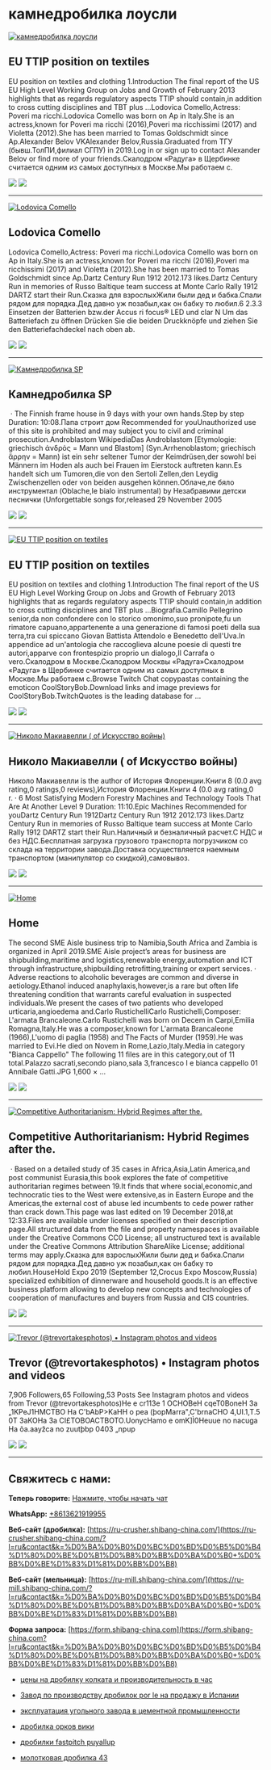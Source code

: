 # камнедробилка лоусли

<a href="https://swt.shibang-china.com/?l=ru&img&k=%D0%BA%D0%B0%D0%BC%D0%BD%D0%B5%D0%B4%D1%80%D0%BE%D0%B1%D0%B8%D0%BB%D0%BA%D0%B0+%D0%BB%D0%BE%D1%83%D1%81%D0%BB%D0%B8" target="_blank">![камнедробилка лоусли](http://static.shibang-china.com/all-800x300/1125.jpg)</a>

## EU TTIP position on textiles
EU position on textiles and clothing 1.Introduction The final report of the US EU High Level Working Group on Jobs and Growth of February 2013 highlights that as regards regulatory aspects TTIP should contain,in addition to cross cutting disciplines and TBT plus …Lodovica Comello,Actress: Poveri ma ricchi.Lodovica Comello was born on Ap in Italy.She is an actress,known for Poveri ma ricchi (2016),Poveri ma ricchissimi (2017) and Violetta (2012).She has been married to Tomas Goldschmidt since Ap.Alexander Belov VKAlexander Belov,Russia.Graduated from ТГУ (бывш.ТолПИ,филиал СГПУ) in 2019.Log in or sign up to contact Alexander Belov or find more of your friends.Скалодром &#171;Радуга&#187; в Щербинке считается одним из самых доступных в Москве.Мы работаем с.


<a href="https://whatsapp.shibangsoft.com/WhatsApp.php" target="_blank" title="WhatsApp">![](http://static.shibang-china.com/icon/whatsapp.png)</a> <a href="https://swt.shibang-china.com/?l=ru&icon&k=%D0%BA%D0%B0%D0%BC%D0%BD%D0%B5%D0%B4%D1%80%D0%BE%D0%B1%D0%B8%D0%BB%D0%BA%D0%B0+%D0%BB%D0%BE%D1%83%D1%81%D0%BB%D0%B8" target="_blank">![](http://static.shibang-china.com/icon/chat-ru.png)</a>

---

<a href="https://swt.shibang-china.com/?l=ru&img&k=%D0%BA%D0%B0%D0%BC%D0%BD%D0%B5%D0%B4%D1%80%D0%BE%D0%B1%D0%B8%D0%BB%D0%BA%D0%B0+%D0%BB%D0%BE%D1%83%D1%81%D0%BB%D0%B8" target="_blank">![Lodovica Comello](http://static.shibang-china.com/all-800x300/961.jpg)</a>

## Lodovica Comello
Lodovica Comello,Actress: Poveri ma ricchi.Lodovica Comello was born on Ap in Italy.She is an actress,known for Poveri ma ricchi (2016),Poveri ma ricchissimi (2017) and Violetta (2012).She has been married to Tomas Goldschmidt since Ap.Dartz Century Run 1912 2012.173 likes.Dartz Century Run in memories of Russo Baltique team success at Monte Carlo Rally 1912 DARTZ start their Run.Сказка для взрослыхЖили были дед и бабка.Спали рядом для порядка.Дед давно уж позабыл,как он бабку то любил.6 2.3.3 Einsetzen der Batterien bzw.der Accus ri focus&#174; LED und clar N Um das Batteriefach zu &#246;ffnen Dr&#252;cken Sie die beiden Druckkn&#246;pfe und ziehen Sie den Batteriefachdeckel nach oben ab.


<a href="https://whatsapp.shibangsoft.com/WhatsApp.php" target="_blank" title="WhatsApp">![](http://static.shibang-china.com/icon/whatsapp.png)</a> <a href="https://swt.shibang-china.com/?l=ru&icon&k=%D0%BA%D0%B0%D0%BC%D0%BD%D0%B5%D0%B4%D1%80%D0%BE%D0%B1%D0%B8%D0%BB%D0%BA%D0%B0+%D0%BB%D0%BE%D1%83%D1%81%D0%BB%D0%B8" target="_blank">![](http://static.shibang-china.com/icon/chat-ru.png)</a>

---

<a href="https://swt.shibang-china.com/?l=ru&img&k=%D0%BA%D0%B0%D0%BC%D0%BD%D0%B5%D0%B4%D1%80%D0%BE%D0%B1%D0%B8%D0%BB%D0%BA%D0%B0+%D0%BB%D0%BE%D1%83%D1%81%D0%BB%D0%B8" target="_blank">![Камнедробилка SP](http://static.shibang-china.com/all-800x300/1344.jpg)</a>

## Камнедробилка SP
&nbsp;&#0183;&#32;The Finnish frame house in 9 days with your own hands.Step by step Duration: 10:08.Папа строит дом Recommended for youUnauthorized use of this site is prohibited and may subject you to civil and criminal prosecution.Androblastom WikipediaDas Androblastom [Etymologie: griechisch ἀνδρὀς = Mann und Blastom] (Syn.Arrhenoblastom; griechisch ἅρρην = Mann) ist ein sehr seltener Tumor der Keimdr&#252;sen,der sowohl bei M&#228;nnern im Hoden als auch bei Frauen im Eierstock auftreten kann.Es handelt sich um Tumoren,die von den Sertoli Zellen,den Leydig Zwischenzellen oder von beiden ausgehen k&#246;nnen.Облаче,ле бяло инструментал (Oblache,le bialo instrumental) by Незабравими детски песнички (Unforgettable songs for,released 29 November 2005


<a href="https://whatsapp.shibangsoft.com/WhatsApp.php" target="_blank" title="WhatsApp">![](http://static.shibang-china.com/icon/whatsapp.png)</a> <a href="https://swt.shibang-china.com/?l=ru&icon&k=%D0%BA%D0%B0%D0%BC%D0%BD%D0%B5%D0%B4%D1%80%D0%BE%D0%B1%D0%B8%D0%BB%D0%BA%D0%B0+%D0%BB%D0%BE%D1%83%D1%81%D0%BB%D0%B8" target="_blank">![](http://static.shibang-china.com/icon/chat-ru.png)</a>

---

<a href="https://swt.shibang-china.com/?l=ru&img&k=%D0%BA%D0%B0%D0%BC%D0%BD%D0%B5%D0%B4%D1%80%D0%BE%D0%B1%D0%B8%D0%BB%D0%BA%D0%B0+%D0%BB%D0%BE%D1%83%D1%81%D0%BB%D0%B8" target="_blank">![EU TTIP position on textiles](http://static.shibang-china.com/all-800x300/1340.jpg)</a>

## EU TTIP position on textiles
EU position on textiles and clothing 1.Introduction The final report of the US EU High Level Working Group on Jobs and Growth of February 2013 highlights that as regards regulatory aspects TTIP should contain,in addition to cross cutting disciplines and TBT plus …Biografia.Camillo Pellegrino senior,da non confondere con lo storico omonimo,suo pronipote,fu un rimatore capuano,appartenente a una generazione di famosi poeti della sua terra,tra cui spiccano Giovan Battista Attendolo e Benedetto dell'Uva.In appendice ad un'antologia che raccoglieva alcune poesie di questi tre autori,apparve con frontespizio proprio un dialogo,Il Carrafa o vero.Скалодром в Москве.Скалодром Москвы &#171;Радуга&#187;Скалодром &#171;Радуга&#187; в Щербинке считается одним из самых доступных в Москве.Мы работаем с.Browse Twitch Chat copypastas containing the emoticon CoolStoryBob.Download links and image previews for CoolStoryBob.TwitchQuotes is the leading database for …


<a href="https://whatsapp.shibangsoft.com/WhatsApp.php" target="_blank" title="WhatsApp">![](http://static.shibang-china.com/icon/whatsapp.png)</a> <a href="https://swt.shibang-china.com/?l=ru&icon&k=%D0%BA%D0%B0%D0%BC%D0%BD%D0%B5%D0%B4%D1%80%D0%BE%D0%B1%D0%B8%D0%BB%D0%BA%D0%B0+%D0%BB%D0%BE%D1%83%D1%81%D0%BB%D0%B8" target="_blank">![](http://static.shibang-china.com/icon/chat-ru.png)</a>

---

<a href="https://swt.shibang-china.com/?l=ru&img&k=%D0%BA%D0%B0%D0%BC%D0%BD%D0%B5%D0%B4%D1%80%D0%BE%D0%B1%D0%B8%D0%BB%D0%BA%D0%B0+%D0%BB%D0%BE%D1%83%D1%81%D0%BB%D0%B8" target="_blank">![Николо Макиавелли ( of Искусство войны)](http://static.shibang-china.com/all-800x300/703.jpg)</a>

## Николо Макиавелли ( of Искусство войны)
Николо Макиавелли is the author of История Флоренции.Книги 8 (0.0 avg rating,0 ratings,0 reviews),История Флоренции.Книги 4 (0.0 avg rating,0 r.&nbsp;&#0183;&#32;6 Most Satisfying Modern Forestry Machines and Technology Tools That Are At Another Level 9 Duration: 11:10.Epic Machines Recommended for youDartz Century Run 1912Dartz Century Run 1912 2012.173 likes.Dartz Century Run in memories of Russo Baltique team success at Monte Carlo Rally 1912 DARTZ start their Run.Наличный и безналичный расчет.С НДС и без НДС.Бесплатная загрузка грузового транспорта погрузчиком со склада на территории завода.Доставка осуществляется наемным транспортом (манипулятор со скидкой),самовывоз.


<a href="https://whatsapp.shibangsoft.com/WhatsApp.php" target="_blank" title="WhatsApp">![](http://static.shibang-china.com/icon/whatsapp.png)</a> <a href="https://swt.shibang-china.com/?l=ru&icon&k=%D0%BA%D0%B0%D0%BC%D0%BD%D0%B5%D0%B4%D1%80%D0%BE%D0%B1%D0%B8%D0%BB%D0%BA%D0%B0+%D0%BB%D0%BE%D1%83%D1%81%D0%BB%D0%B8" target="_blank">![](http://static.shibang-china.com/icon/chat-ru.png)</a>

---

<a href="https://swt.shibang-china.com/?l=ru&img&k=%D0%BA%D0%B0%D0%BC%D0%BD%D0%B5%D0%B4%D1%80%D0%BE%D0%B1%D0%B8%D0%BB%D0%BA%D0%B0+%D0%BB%D0%BE%D1%83%D1%81%D0%BB%D0%B8" target="_blank">![Home](http://static.shibang-china.com/all-800x300/1472.jpg)</a>

## Home
The second SME Aisle business trip to Namibia,South Africa and Zambia is organized in April 2019.SME Aisle project’s areas for business are shipbuilding,maritime and logistics,renewable energy,automation and ICT through infrastructure,shipbuilding retrofitting,training or expert services.&nbsp;&#0183;&#32;Adverse reactions to alcoholic beverages are common and diverse in aetiology.Ethanol induced anaphylaxis,however,is a rare but often life threatening condition that warrants careful evaluation in suspected individuals.We present the cases of two patients who developed urticaria,angioedema and.Carlo RustichelliCarlo Rustichelli,Composer: L'armata Brancaleone.Carlo Rustichelli was born on Decem in Carpi,Emilia Romagna,Italy.He was a composer,known for L'armata Brancaleone (1966),L'uomo di paglia (1958) and The Facts of Murder (1959).He was married to Evi.He died on Novem in Rome,Lazio,Italy.Media in category &quot;Bianca Cappello&quot; The following 11 files are in this category,out of 11 total.Palazzo sacrati,secondo piano,sala 3,francesco I e bianca cappello 01 Annibale Gatti.JPG 1,600 &#215; …


<a href="https://whatsapp.shibangsoft.com/WhatsApp.php" target="_blank" title="WhatsApp">![](http://static.shibang-china.com/icon/whatsapp.png)</a> <a href="https://swt.shibang-china.com/?l=ru&icon&k=%D0%BA%D0%B0%D0%BC%D0%BD%D0%B5%D0%B4%D1%80%D0%BE%D0%B1%D0%B8%D0%BB%D0%BA%D0%B0+%D0%BB%D0%BE%D1%83%D1%81%D0%BB%D0%B8" target="_blank">![](http://static.shibang-china.com/icon/chat-ru.png)</a>

---

<a href="https://swt.shibang-china.com/?l=ru&img&k=%D0%BA%D0%B0%D0%BC%D0%BD%D0%B5%D0%B4%D1%80%D0%BE%D0%B1%D0%B8%D0%BB%D0%BA%D0%B0+%D0%BB%D0%BE%D1%83%D1%81%D0%BB%D0%B8" target="_blank">![Competitive Authoritarianism: Hybrid Regimes after the.](http://static.shibang-china.com/all-800x300/1258.jpg)</a>

## Competitive Authoritarianism: Hybrid Regimes after the.
&nbsp;&#0183;&#32;Based on a detailed study of 35 cases in Africa,Asia,Latin America,and post communist Eurasia,this book explores the fate of competitive authoritarian regimes between 19.It finds that where social,economic,and technocratic ties to the West were extensive,as in Eastern Europe and the Americas,the external cost of abuse led incumbents to cede power rather than crack down.This page was last edited on 19 December 2018,at 12:33.Files are available under licenses specified on their description page.All structured data from the file and property namespaces is available under the Creative Commons CC0 License; all unstructured text is available under the Creative Commons Attribution ShareAlike License; additional terms may apply.Сказка для взрослыхЖили были дед и бабка.Спали рядом для порядка.Дед давно уж позабыл,как он бабку то любил.HouseHold Expo 2019 (September 12,Crocus Expo Moscow,Russia) specialized exhibition of dinnerware and household goods.It is an effective business platform allowing to develop new concepts and technologies of cooperation of manufactures and buyers from Russia and CIS countries.


<a href="https://whatsapp.shibangsoft.com/WhatsApp.php" target="_blank" title="WhatsApp">![](http://static.shibang-china.com/icon/whatsapp.png)</a> <a href="https://swt.shibang-china.com/?l=ru&icon&k=%D0%BA%D0%B0%D0%BC%D0%BD%D0%B5%D0%B4%D1%80%D0%BE%D0%B1%D0%B8%D0%BB%D0%BA%D0%B0+%D0%BB%D0%BE%D1%83%D1%81%D0%BB%D0%B8" target="_blank">![](http://static.shibang-china.com/icon/chat-ru.png)</a>

---

<a href="https://swt.shibang-china.com/?l=ru&img&k=%D0%BA%D0%B0%D0%BC%D0%BD%D0%B5%D0%B4%D1%80%D0%BE%D0%B1%D0%B8%D0%BB%D0%BA%D0%B0+%D0%BB%D0%BE%D1%83%D1%81%D0%BB%D0%B8" target="_blank">![Trevor (@trevortakesphotos) • Instagram photos and videos](http://static.shibang-china.com/all-800x300/340.jpg)</a>

## Trevor (@trevortakesphotos) • Instagram photos and videos
7,906 Followers,65 Following,53 Posts See Instagram photos and videos from Trevor (@trevortakesphotos)He e cr113e 1 OCHOBeH cqeT0BoneH 3a „1KPeJ1HMCTBO Ha C'bAbP&gt;KaHH o pea (&#254;opMarra&quot;,C'brnaCHO 4,UI.1,T.5 0T 3aKOHa 3a CI&#163;TOBOACTBOTO.UonycHamo e omK]&#204;0Heuue no nacuga Ha &#245;a.aayžca no zuut&#254;bp 0403 „npup

<a href="https://whatsapp.shibangsoft.com/WhatsApp.php" target="_blank" title="WhatsApp">![](http://static.shibang-china.com/icon/whatsapp.png)</a> <a href="https://swt.shibang-china.com/?l=ru&icon&k=%D0%BA%D0%B0%D0%BC%D0%BD%D0%B5%D0%B4%D1%80%D0%BE%D0%B1%D0%B8%D0%BB%D0%BA%D0%B0+%D0%BB%D0%BE%D1%83%D1%81%D0%BB%D0%B8" target="_blank">![](http://static.shibang-china.com/icon/chat-ru.png)</a>

---
## Свяжитесь с нами:

**Теперь говорите:** [Нажмите, чтобы начать чат](https://swt.shibang-china.com?l=ru&contact&k=%D0%BA%D0%B0%D0%BC%D0%BD%D0%B5%D0%B4%D1%80%D0%BE%D0%B1%D0%B8%D0%BB%D0%BA%D0%B0+%D0%BB%D0%BE%D1%83%D1%81%D0%BB%D0%B8)

**WhatsApp:**  [+8613621919955](https://whatsapp.shibangsoft.com/WhatsApp.php)

**Веб-сайт (дробилка):** [https://ru-crusher.shibang-china.com/](https://ru-crusher.shibang-china.com/?l=ru&contact&k=%D0%BA%D0%B0%D0%BC%D0%BD%D0%B5%D0%B4%D1%80%D0%BE%D0%B1%D0%B8%D0%BB%D0%BA%D0%B0+%D0%BB%D0%BE%D1%83%D1%81%D0%BB%D0%B8)

**Веб-сайт (мельница):** [https://ru-mill.shibang-china.com/](https://ru-mill.shibang-china.com/?l=ru&contact&k=%D0%BA%D0%B0%D0%BC%D0%BD%D0%B5%D0%B4%D1%80%D0%BE%D0%B1%D0%B8%D0%BB%D0%BA%D0%B0+%D0%BB%D0%BE%D1%83%D1%81%D0%BB%D0%B8)

**Форма запроса:** [https://form.shibang-china.com](https://form.shibang-china.com?l=ru&contact&k=%D0%BA%D0%B0%D0%BC%D0%BD%D0%B5%D0%B4%D1%80%D0%BE%D0%B1%D0%B8%D0%BB%D0%BA%D0%B0+%D0%BB%D0%BE%D1%83%D1%81%D0%BB%D0%B8)

* [цены на дробилку колката и производительность в час](../133/%D1%86%D0%B5%D0%BD%D1%8B%20%D0%BD%D0%B0%20%D0%B4%D1%80%D0%BE%D0%B1%D0%B8%D0%BB%D0%BA%D1%83%20%D0%BA%D0%BE%D0%BB%D0%BA%D0%B0%D1%82%D0%B0%20%D0%B8%20%D0%BF%D1%80%D0%BE%D0%B8%D0%B7%D0%B2%D0%BE%D0%B4%D0%B8%D1%82%D0%B5%D0%BB%D1%8C%D0%BD%D0%BE%D1%81%D1%82%D1%8C%20%D0%B2%20%D1%87%D0%B0%D1%81.md)

* [Завод по производству дробилок por le на продажу в Испании](../133/%D0%97%D0%B0%D0%B2%D0%BE%D0%B4%20%D0%BF%D0%BE%20%D0%BF%D1%80%D0%BE%D0%B8%D0%B7%D0%B2%D0%BE%D0%B4%D1%81%D1%82%D0%B2%D1%83%20%D0%B4%D1%80%D0%BE%D0%B1%D0%B8%D0%BB%D0%BE%D0%BA%20por%20le%20%D0%BD%D0%B0%20%D0%BF%D1%80%D0%BE%D0%B4%D0%B0%D0%B6%D1%83%20%D0%B2%20%D0%98%D1%81%D0%BF%D0%B0%D0%BD%D0%B8%D0%B8.md)

* [эксплуатация угольного завода в цементной промышленности](../133/%D1%8D%D0%BA%D1%81%D0%BF%D0%BB%D1%83%D0%B0%D1%82%D0%B0%D1%86%D0%B8%D1%8F%20%D1%83%D0%B3%D0%BE%D0%BB%D1%8C%D0%BD%D0%BE%D0%B3%D0%BE%20%D0%B7%D0%B0%D0%B2%D0%BE%D0%B4%D0%B0%20%D0%B2%20%D1%86%D0%B5%D0%BC%D0%B5%D0%BD%D1%82%D0%BD%D0%BE%D0%B9%20%D0%BF%D1%80%D0%BE%D0%BC%D1%8B%D1%88%D0%BB%D0%B5%D0%BD%D0%BD%D0%BE%D1%81%D1%82%D0%B8.md)

* [дробилка орков вики](../131/%D0%B4%D1%80%D0%BE%D0%B1%D0%B8%D0%BB%D0%BA%D0%B0%20%D0%BE%D1%80%D0%BA%D0%BE%D0%B2%20%D0%B2%D0%B8%D0%BA%D0%B8.md)

* [дробилки fastpitch puyallup](../131/%D0%B4%D1%80%D0%BE%D0%B1%D0%B8%D0%BB%D0%BA%D0%B8%20fastpitch%20puyallup.md)

* [молотковая дробилка 43](../131/%D0%BC%D0%BE%D0%BB%D0%BE%D1%82%D0%BA%D0%BE%D0%B2%D0%B0%D1%8F%20%D0%B4%D1%80%D0%BE%D0%B1%D0%B8%D0%BB%D0%BA%D0%B0%2043.md)